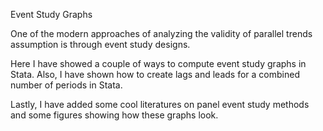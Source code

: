 Event Study Graphs 

One of the modern approaches of analyzing the validity of parallel trends assumption is through event study designs.

Here I have showed a couple of ways to compute event study graphs in Stata. Also, I have shown how to create lags and leads for a combined number of periods in Stata.

Lastly, I have added some cool literatures on panel event study methods and some figures showing how these graphs look.
